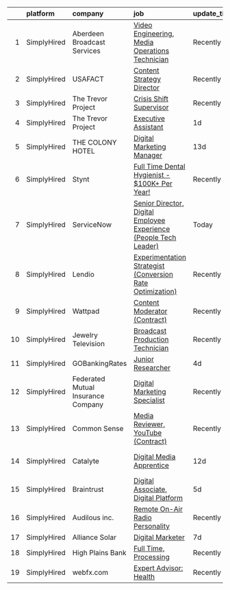 

|    | platform    | company                            | job                                                                                                                                                                            | update_time   | location                        |
|---:|:------------|:-----------------------------------|:-------------------------------------------------------------------------------------------------------------------------------------------------------------------------------|:--------------|:--------------------------------|
|  1 | SimplyHired | Aberdeen Broadcast Services        | [Video Engineering, Media Operations Technician](https://www.simplyhired.com/job/NqVWIAP5X5Qgi23plhBzBVap07b1uTt2RSlRZJRvKOns5v-KChwjrg?q=digital+platform)                    | Recently      | Rancho Santa Margarita, CA      |
|  2 | SimplyHired | USAFACT                            | [Content Strategy Director](https://www.simplyhired.com/job/PEMYxsGQsYKC4R9jTQ_iFUQB-IkPyeVIopeQUnuCQxrWdaJ5VjeDvw?q=digital+platform)                                         | Recently      | Bellevue, WA                    |
|  3 | SimplyHired | The Trevor Project                 | [Crisis Shift Supervisor](https://www.simplyhired.com/job/F6Gv5A5jCur6VxNSXBACSIffmTNW-OvJI_4y9ONT9hrj-LOs-yWkXg?q=digital+platform)                                           | Recently      | Remote                          |
|  4 | SimplyHired | The Trevor Project                 | [Executive Assistant](https://www.simplyhired.com/job/tvBf9cQ8RW5iXMvAXyShuozYKAD-8riztvNbcXYp5KnyqNFe2OrOJA?q=digital+platform)                                               | 1d            | Remote                          |
|  5 | SimplyHired | THE COLONY HOTEL                   | [Digital Marketing Manager](https://www.simplyhired.com/job/x3kKzctmB-yLZ5x8IT7iSjNK6R4xMT4aD0ithnnf9ciqoeUmfZQgkQ?q=digital+platform)                                         | 13d           | Palm Beach, FL                  |
|  6 | SimplyHired | Stynt                              | [Full Time Dental Hygienist - $100K+ Per Year!](https://www.simplyhired.com/job/d6R6I7YtG9MCyCiZL44kHie_lCWexTkl-GYH7fvGM0qYUjLEh3uqzA?q=digital+platform)                     | Recently      | Massachusetts                   |
|  7 | SimplyHired | ServiceNow                         | [Senior Director, Digital Employee Experience (People Tech Leader)](https://www.simplyhired.com/job/Je7zG93KSEfLZzRCAFX2O44VnbF-_nPA2GQoydU7aVPiKuHTII5mtw?q=digital+platform) | Today         | Santa Clara, CA                 |
|  8 | SimplyHired | Lendio                             | [Experimentation Strategist (Conversion Rate Optimization)](https://www.simplyhired.com/job/Vu80dVVENUpCBrsrmMA9d9YBMGzkab2ktDcLBfkeEhuVoQGsIqrFMA?q=digital+platform)         | Recently      | Lehi, UT                        |
|  9 | SimplyHired | Wattpad                            | [Content Moderator (Contract)](https://www.simplyhired.com/job/Dhy6VU5XyV86i5-A9w1dXBzL6OW7kvDX-3k4gKBF6LRsFdEA9-UHqA?q=digital+platform)                                      | Recently      | Remote                          |
| 10 | SimplyHired | Jewelry Television                 | [Broadcast Production Technician](https://www.simplyhired.com/job/bUIi0mAMlTJKGpgXfOSHB59DUsG-F_-cDfwzGOuGsMhd5jKIWKGHpw?q=digital+platform)                                   | Recently      | Knoxville, TN                   |
| 11 | SimplyHired | GOBankingRates                     | [Junior Researcher](https://www.simplyhired.com/job/3QnNx068RDhS3qc0js3Pbw_Ww6JVfdi7Ghf6tt1JwbOVcx7Lw_aujg?q=digital+platform)                                                 | 4d            | El Segundo, CA                  |
| 12 | SimplyHired | Federated Mutual Insurance Company | [Digital Marketing Specialist](https://www.simplyhired.com/job/QfoYwuFl4YNwNQkm4YXL9Kd29zLpfK66ZfPVG7SBqJfuZar5A6phwQ?q=digital+platform)                                      | Recently      | Owatonna, MN                    |
| 13 | SimplyHired | Common Sense                       | [Media Reviewer, YouTube (Contract)](https://www.simplyhired.com/job/QvKR49OnD5qw7GBhMd45MFsPzVyRstZxlv_CpLiZzfMcR2hgmOSbAg?q=digital+platform)                                | Recently      | San Francisco, CA               |
| 14 | SimplyHired | Catalyte                           | [Digital Media Apprentice](https://www.simplyhired.com/job/DlSZKQckNX5guHKmnFt9ZoLZ4jXoYOWvNFSmG4dT8R0KwKyF5tfDMQ?q=digital+platform)                                          | 12d           | Salt Lake City, UT +9 locations |
| 15 | SimplyHired | Braintrust                         | [Digital Associate, Digital Platform](https://www.simplyhired.com/job/E0sZ54wPckaMo-IRQxXxdC5sFXgVopMIe0KVDK4mDWzX_AG8XqQnVQ?q=digital+platform)                               | 5d            | San Francisco, CA               |
| 16 | SimplyHired | Audilous inc.                      | [Remote On-Air Radio Personality](https://www.simplyhired.com/job/7OyTp5RvNM8TAVvN-2TU8kjUaRH38DORyh910krM8lVdFy9AAHRPJw?q=digital+platform)                                   | Recently      | Remote                          |
| 17 | SimplyHired | Alliance Solar                     | [Digital Marketer](https://www.simplyhired.com/job/VpMbby29l1JUTvMiYzbfyy3raIeZwBGc5bQyzKoPeUE6YIDIPhEGAg?q=digital+platform)                                                  | 7d            | Remote                          |
| 18 | SimplyHired | High Plains Bank                   | [Full Time, Processing](https://www.simplyhired.com/job/XIe9CoPUTGDZ8v3ZnV12Vr_MaCYEHRzRkCiAjZpb7Dp3uECaMMyzTg?q=digital+platform)                                             | Recently      | Flagler, CO                     |
| 19 | SimplyHired | webfx.com                          | [Expert Advisor: Health](https://www.simplyhired.com/job/FGOJqamkokBh27NFXhgcIbkxESfYaYdkUvenUQ9BE0eqOlbzJDmuDA?q=digital+platform)                                            | Recently      | United States                   |